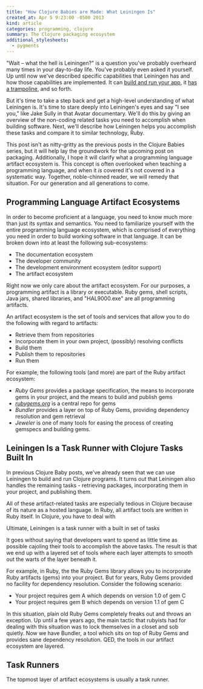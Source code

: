 ```yaml
---
title: "How Clojure Babies are Made: What Leiningen Is"
created_at: Apr 5 9:23:00 -0500 2013
kind: article
categories: programming, clojure
summary: The Clojure packaging ecosystem
additional_stylesheets:
  - pygments
---
```


"Wait &ndash; what the hell is Leiningen?" is a question you've
probably overheard many times in your day-to-day life. You've probably
even asked it yourself. Up until now we've described specific
capabilities that Leiningen has and how those capabilities are
implemented. It can
[build and run your app](/programming/how-clojure-babies-are-made-lein-run),
it [has a trampoline](/programming/lein-run), and so forth.

But it's time to take a step back and get a high-level understanding
of what Leiningen is. It's time to stare deeply into Leiningen's eyes
and say "I see you," like Jake Sully in that Avatar documentary. We'll
do this by giving an overview of the non-coding related tasks you need
to accomplish when building software. Next, we'll describe how
Leiningen helps you accomplish these tasks and compare it to similar
technology, Ruby.

This post isn't as nitty-gritty as the previous posts in the Clojure
Babies series, but it will help lay the groundwork for the upcoming
post on packaging. Additionally, I hope it will clarify what a
programming language artifact ecosystem is. This concept is often
overlooked when teaching a programming language, and when it _is_
covered it's not covered in a systematic way. Together, noble-chinned
reader, we will remedy that situation. For our generation and all
generations to come.

## Programming Language Artifact Ecosystems

In order to become proficient at a language, you need to know much
more than just its syntax and semantics. You need to familiarize
yourself with the entire programming language ecosystem, which is
comprised of everything you need in order to build working software in
that language. It can be broken down into at least the following
sub-ecosystems:

* The documentation ecosystem
* The developer community
* The development environment ecosystem (editor support)
* The artifact ecosystem

Right now we only care about the artifact ecosystem. For our purposes,
a programming artifact is a library or executable. Ruby gems, shell
scripts, Java jars, shared libraries, and "HAL9000.exe" are all
programming artifacts.

An artifact ecosystem is the set of tools and services that allow
you to do the following with regard to artifacts:

* Retrieve them from repositories
* Incorporate them in your own project, (possibly) resolving conflicts
* Build them
* Publish them to repositories
* Run them

For example, the following tools (and more) are part of the Ruby
artifact ecosystem:

* _Ruby Gems_ provides a package specification, the means to
  incorporate gems in your project, and the means to build and publish
  gems
* _[rubygems.org](http://rubygems.org)_ is a central repo for gems
* _Bundler_ provides a layer on top of Ruby Gems, providing dependency
  resolution and gem retrieval
* _Jeweler_ is one of many tools for easing the process of creating
  gemspecs and building gems.

## Leiningen Is a Task Runner with Clojure Tasks Built In

In previous Clojure Baby posts, we've already seen that we can use
Leiningen to build and run Clojure programs. It turns out that
Leiningen also handles the remaining tasks - retrieving packages,
incorporating them in your project, and publishing them.

All of these artifact-related tasks are especially tedious in Clojure
because of its nature as a hosted language. In Ruby, all artifact
tools are written in Ruby itself. In Clojure, you have to deal with

Ultimate, Leiningen is a task runner with a built in set of tasks 


It goes without saying that developers want to spend as little time as
possible cajoling their tools to accomplish the above tasks. The
result is that we end up with a layered set of tools where each layer
attempts to smooth out the warts of the layer beneath it.

For example, in Ruby, the the Ruby Gems library allows you to
incorporate Ruby artifacts (gems) into your project. But for years,
Ruby Gems provided no facility for dependency resolution. Consider the
following scenario:

* Your project requires gem A which depends on version 1.0 of gem C
* Your project requires gem B which depends on version 1.1 of gem C

In this situation, plain old Ruby Gems completely freaks out and
throws an exception. Up until a few years ago, the main tactic that
rubyists had for dealing with this situation was to lock themselves
in a closet and sob quietly. Now we have Bundler, a tool which sits on
top of Ruby Gems and provides sane dependency resolution. QED, the
tools in our artifact ecosystem are layered.

## Task Runners

The topmost layer of artifact ecosystems is usually a task runner.
